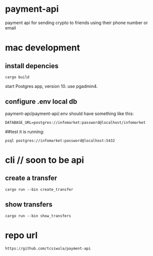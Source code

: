# payment-api
payment api for sending crypto to friends using their phone number or email

# mac development

## install depencies
```
cargo build
```
start Postgres app, version 10.
use pgadmin4.

## configure .env local db
payment-api/payment-api/.env should have something like this:
```
DATABASE_URL=postgres://infomarket:password@localhost/infomarket
```

##test it is running:
```
psql postgres://infomarket:password@localhost:5432
```

# cli // soon to be api
## create a transfer
```
cargo run --bin create_transfer
```


## show transfers
```
cargo run --bin show_transfers
```


# repo url
```
https://github.com/tcsiwula/payment-api 
```
